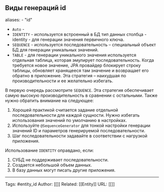 ## Виды генераций id
aliases: 
	- "id"

- `Auto` - 
- `IDENTITY` - используется встроенный в БД тип данных столбца -identity - для генерации значения первичного ключа.
- `SEQUENCE` - используется последовательность – специальный объект БД для генерации уникальных значений.
- `TABLE` - для генерации уникального значения используется отдельная таблица, которая эмулирует последовательность. Когда требуется новое значение, JPA провайдер блокирует строку таблицы, обновляет хранящееся там значение и возвращает его обратно в приложение. Эта стратегия – наихудшая по производительности и ее желательно избегать.

В первую очередь рассмотрите `SEQUENCE`. Эта стратегия обеспечивает самую высокую производительность в сравнении с остальными. Также нужно обратить внимание на следующее:
1. Хорошей практикой считается задание отдельной последовательности для каждой сущности. Нужно избегать использования значений по умолчанию в настройках.
2. Используйте `@SequenceGenerator` для тонкой настройки генерации значений ID и параметров генерируемой последовательности.
3. Шаг последовательности задавайте в соответствии с нагрузкой приложения.

Использование `IDENTITY` оправдано, если:
1. СУБД не поддерживает последовательности.
2. Создается небольшой объем данных.
3. В базу данных могут писать другие приложения.

---
Tags: #entity_id
Author: [[]]
Related: [[Entity]]
URL: [[]]